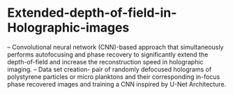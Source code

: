 # Extended-depth-of-field-in-Holographic-images
– Convolutional neural network (CNN)-based approach that simultaneously performs autofocusing and phase recovery
to significantly extend the depth-of-field and increase the reconstruction speed in holographic imaging.
– Data set creation- pair of randomly defocused holograms of polystyrene particles or micro planktons and their
corresponding in-focus phase recovered images and training a CNN inspired by U-Net Architecture.
